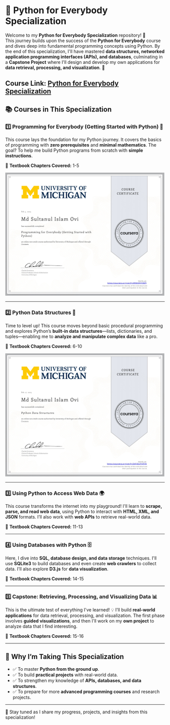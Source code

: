 # 🐍 Python for Everybody Specialization

Welcome to my **Python for Everybody Specialization** repository! 🎉  
This journey builds upon the success of the **Python for Everybody** course and dives deep into fundamental programming concepts using Python. By the end of this specialization, I'll have mastered **data structures, networked application programming interfaces (APIs), and databases**, culminating in a **Capstone Project** where I'll design and develop my own applications for **data retrieval, processing, and visualization**. 🚀

Course Link: [Python for Everybody Specialization](https://www.coursera.org/specializations/python/{target=_blank})
---

## 📚 Courses in This Specialization

### 1️⃣ Programming for Everybody (Getting Started with Python) 🏁

This course lays the foundation for my Python journey. It covers the basics of programming with **zero prerequisites** and **minimal mathematics**. The goal? To help me build Python programs from scratch with **simple instructions**.

📖 **Textbook Chapters Covered:** 1-5

![Certificate](certificates/Course_01_Certificate.jpg)

---

### 2️⃣ Python Data Structures 🔗

Time to level up! This course moves beyond basic procedural programming and explores Python’s **built-in data structures**—lists, dictionaries, and tuples—enabling me to **analyze and manipulate complex data** like a pro.

📖 **Textbook Chapters Covered:** 6-10

![Certificate](certificates/Course_02_Certificate.jpg)

---

### 3️⃣ Using Python to Access Web Data 🌍

This course transforms the internet into my playground! I'll learn to **scrape, parse, and read web data**, using Python to interact with **HTML, XML, and JSON** formats. I’ll also work with **web APIs** to retrieve real-world data.

📖 **Textbook Chapters Covered:** 11-13

---

### 4️⃣ Using Databases with Python 🗄️

Here, I dive into **SQL, database design, and data storage** techniques. I'll use **SQLite3** to build databases and even create **web crawlers** to collect data. I'll also explore **D3.js** for **data visualization**.

📖 **Textbook Chapters Covered:** 14-15

---

### 5️⃣ Capstone: Retrieving, Processing, and Visualizing Data 📊

This is the ultimate test of everything I've learned! 💡 I'll build **real-world applications** for data retrieval, processing, and visualization. The first phase involves **guided visualizations**, and then I'll work on my **own project** to analyze data that I find interesting.

📖 **Textbook Chapters Covered:** 15-16

---

## 🎯 Why I’m Taking This Specialization

- ✅ To master **Python from the ground up**.
- ✅ To build **practical projects** with real-world data.
- ✅ To strengthen my knowledge of **APIs, databases, and data structures**.
- ✅ To prepare for more **advanced programming courses** and research projects.

---

📌 Stay tuned as I share my progress, projects, and insights from this specialization!
